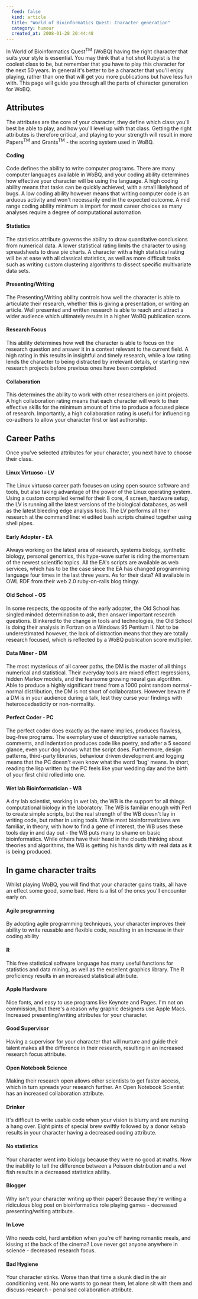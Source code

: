 ```yaml
--- 
  feed: false
  kind: article
  title: "World of Bioinformatics Quest: Character generation"
  category: humour
  created_at: 2008-01-28 20:44:48
---
```


In World of Bioinformatics Quest<sup>TM</sup> (WoBQ) having the right
character that suits your style is essential. You may think that a hot shot
Rubyist is the coolest class to be, but remember that you have to play this
character for the next 50 years. In general it's better to be a character that
you'll enjoy playing, rather than one that will get you more publications but
have less fun with. This page will guide you through all the parts of
character generation for WoBQ.

## Attributes

The attributes are the core of your character, they define which class you'll
best be able to play, and how you'll level up with that class. Getting the
right attributes is therefore critical, and playing to your strength will
result in more Papers<sup>TM</sup> and Grants<sup>TM</sup> - the scoring
system used in WoBQ.

#### Coding

Code defines the ability to write computer programs. There are many computer
languages available in WoBQ, and your coding ability determines how effective
your character will be using the language. A high coding ability means that
tasks can be quickly achieved, with a small likelyhood of bugs. A low coding
ability however means that writing computer code is an arduous activity and
won't necessarily end in the expected outcome. A mid range coding ability
minimum is import for most career choices as many analyses require a degree of
computational automation

#### Statistics

The statistics attribute governs the ability to draw quantitative conclusions
from numerical data. A lower statistical rating limits the character to using
spreadsheets to draw pie charts. A character with a high statistical rating
will be at ease with all classical statistics, as well as more difficult tasks
such as writing custom clustering algorithms to dissect specific multivariate
data sets.

#### Presenting/Writing

The Presenting/Writing ability controls how well the character is able to
articulate their research, whether this is giving a presentation, or writing
an article. Well presented and written research is able to reach and attract a
wider audience which ultimately results in a higher WoBQ publication score.

#### Research Focus

This ability determines how well the character is able to focus on the
research question and answer it in a context relevant to the current field. A
high rating in this results in insightful and timely research, while a low
rating lends the character to being distracted by irrelevant details, or
starting new research projects before previous ones have been completed.

#### Collaboration

This determines the ability to work with other researchers on joint projects.
A high collaboration rating means that each character will work to their
effective skills for the minimum amount of time to produce a focused piece of
research. Importantly, a high collaboration rating is useful for influencing
co-authors to allow your character first or last authorship.

## Career Paths

Once you've selected attributes for your character, you next have to choose
their class.

#### Linux Virtuoso - LV

The Linux virtuoso career path focuses on using open source software and
tools, but also taking advantage of the power of the Linux operating system.
Using a custom compiled kernel for their 8 core, 4 screen, hardware setup, the
LV is running all the latest versions of the biological databases, as well as
the latest bleeding edge analysis tools. The LV performs all their research at
the command line: vi edited bash scripts chained together using shell pipes.

#### Early Adopter - EA

Always working on the latest area of research, systems biology, synthetic
biology, personal genomics, this hype-wave surfer is riding the momentum of
the newest scientific topics. All the EA's scripts are available as web
services, which has to be the case since the EA has changed programming
language four times in the last three years. As for their data? All available
in OWL RDF from their web 2.0 ruby-on-rails blog thingy.

#### Old School - OS

In some respects, the opposite of the early adopter, the Old School has
singled minded determination to ask, then answer important research questions.
Blinkered to the change in tools and technologies, the Old School is doing
their analysis in Fortran on a Windows 95 Pentium II. Not to be underestimated
however, the lack of distraction means that they are totally research focused,
which is reflected by a WoBQ publication score multiplier.

#### Data Miner - DM

The most mysterious of all career paths, the DM is the master of all things
numerical and statistical. Their everyday tools are mixed effect regressions,
hidden Markov models, and the fearsome growing neural gas algorithm. Able to
produce a highly significant trend from a 1000 point random normal-normal
distribution, the DM is not short of collaborators. However beware if a DM is
in your audience during a talk, lest they curse your findings with
heteroscedasticity or non-normality.

#### Perfect Coder - PC

The perfect coder does exactly as the name implies, produces flawless,
bug-free programs. The exemplary use of descriptive variable names, comments,
and indentation produces code like poetry, and after a 5 second glance, even
your dog knows what the script does. Furthermore, design patterns, third-party
libraries, behaviour driven development and logging means that the PC doesn't
even know what the word 'bug' means. In short, reading the lisp written by the
PC feels like your wedding day and the birth of your first child rolled into
one.

#### Wet lab Bioinformatician - WB

A dry lab scientist, working in wet lab, the WB is the support for all things
computational biology in the laboratory. The WB is familiar enough with Perl
to create simple scripts, but the real strength of the WB doesn't lay in
writing code, but rather in using tools. While most bioinformaticians are
familiar, in theory, with how to find a gene of interest, the WB uses these
tools day in and day out - the WB puts many to shame on basic bioinformatics.
While others have their head in the clouds thinking about theories and
algorithms, the WB is getting his hands dirty with real data as it is being
produced.

## In game character traits

Whilst playing WoBQ, you will find that your character gains traits, all have
an effect some good, some bad. Here is a list of the ones you'll encounter
early on.

#### Agile programming

By adopting agile programming techniques, your character improves their
ability to write reusable and flexible code, resulting in an increase in their
coding ability

#### R

This free statistical software language has many useful functions for
statistics and data mining, as well as the excellent graphics library. The R
proficiency results in an increased statistical attribute.

#### Apple Hardware

Nice fonts, and easy to use programs like Keynote and Pages. I'm not on
commission, but there's a reason why graphic designers use Apple Macs.
Increased presenting/writing attributes for your character.

#### Good Supervisor

Having a supervisor for your character that will nurture and guide their
talent makes all the difference in their research, resulting in an increased
research focus attribute.

#### Open Notebook Science

Making their research open allows other scientists to get faster access, which
in turn spreads your research further. An Open Notebook Scientist has an
increased collaboration attribute.

#### Drinker

It's difficult to write usable code when your vision is blurry and are nursing
a hang over. Eight pints of special brew swiftly followed by a donor kebab
results in your character having a decreased coding attribute.

#### No statistics

Your character went into biology because they were no good at maths. Now the
inability to tell the difference between a Poisson distribution and a wet fish
results in a decreased statistics ability.

#### Blogger

Why isn't your character writing up their paper? Because they're writing a
ridiculous blog post on bioinformatics role playing games - decreased
presenting/writing attribute.

#### In Love

Who needs cold, hard ambition when you're off having romantic meals, and
kissing at the back of the cinema? Love never got anyone anywhere in science -
decreased research focus.

#### Bad Hygiene

Your character stinks. Worse than that time a skunk died in the air
conditioning vent. No one wants to go near them, let alone sit with them and
discuss research - penalised collaboration attribute.

